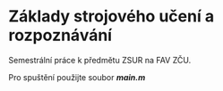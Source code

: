 # Základy strojového učení a rozpoznávání
Semestrální práce k předmětu ZSUR na FAV ZČU. 

Pro spuštění použijte soubor __*main.m*__
